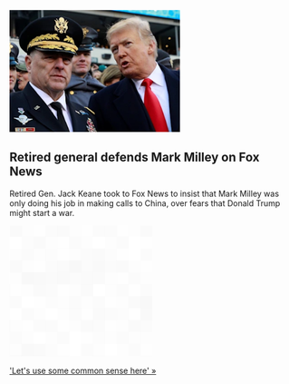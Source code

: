 
![Retired general defends Mark Milley on Fox News](./20210916175854.png)
## Retired general defends Mark Milley on Fox News

Retired Gen. Jack Keane took to Fox News to insist that Mark Milley was only doing his job in making calls to China, over fears that Donald Trump might start a war.

![pic](../square_bg.png)

['Let's use some common sense here' »](https://www.yahoo.com/entertainment/retired-general-defends-mark-milleys-calls-china-fox-news-being-sensationalized-081219071.html)
